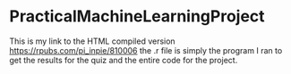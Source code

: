 # PracticalMachineLearningProject
This is my link to the HTML compiled version
https://rpubs.com/pi_inpie/810006
the .r file is simply the program I ran to get the results for the quiz and the entire code for the project.
